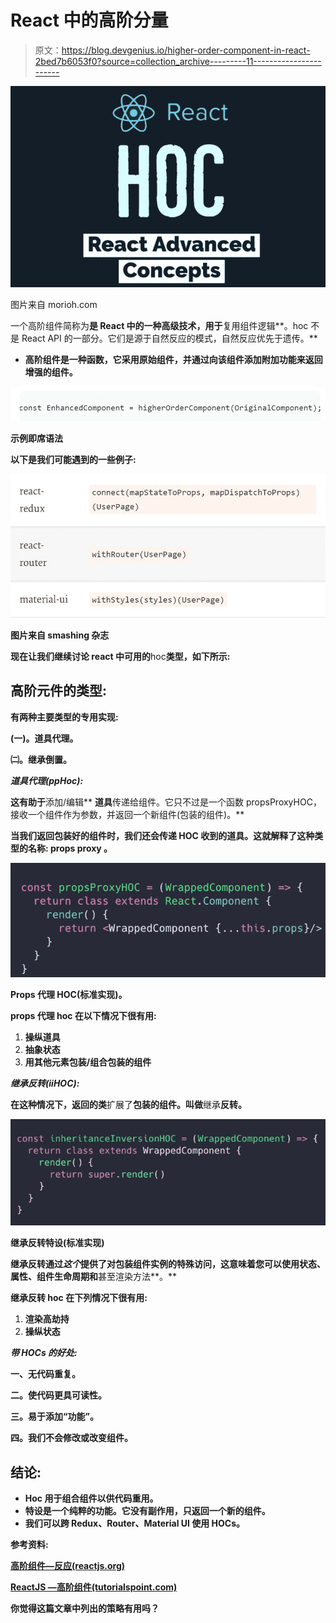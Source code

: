 # React 中的高阶分量

> 原文：<https://blog.devgenius.io/higher-order-component-in-react-2bed7b6053f0?source=collection_archive---------11----------------------->

![](img/fda2ade2e3332c9629b026199d8a1fc6.png)

图片来自 morioh.com

一个高阶组件简称为**是 React 中的一种高级技术，用于**复用组件逻辑**。hoc 不是 React API 的一部分。它们是源于自然反应的模式，自然反应优先于遗传。**

*   **高阶组件是一种函数，它采用原始组件，并通过向该组件添加附加功能来返回增强的组件。**

**![](img/2f9c776b5c9b7ab6affbc3b2e5047beb.png)**

**示例即席语法**

**以下是我们可能遇到的一些例子:**

**![](img/e4fababade063cfe158a54c3eda76b3e.png)**

**图片来自 smashing 杂志**

**现在让我们继续讨论 react 中可用的**hoc**类型，如下所示:**

## **高阶元件的类型:**

**有两种主要类型的专用实现:**

**(一)。道具代理。**

**㈡。继承倒置。**

*****道具代理(ppHoc):*****

**这有助于**添加/编辑** **道具**传递给组件。它只不过是一个函数 propsProxyHOC，接收一个组件作为参数，并返回一个新组件(包装的组件)。**

**当我们返回包装好的组件时，我们还会传递 HOC 收到的道具。这就解释了这种类型的名称: **props proxy** 。**

**![](img/a6cc5683d39f93fc5cc28ba6b1842c7b.png)**

**Props 代理 HOC(标准实现)。**

**props 代理 hoc 在以下情况下很有用:**

1.  **操纵道具**
2.  **抽象状态**
3.  **用其他元素包装/组合包装的组件**

*****继承反转(iiHOC):*****

**在这种情况下，返回的类**扩展了**包装的组件。叫做**继承**反转。**

**![](img/5417446ddd6fe8592328b79c254f93f2.png)**

**继承反转特设(标准实现)**

**继承反转通过*这个*提供了对包装组件实例的特殊访问，这意味着您可以使用状态、属性、组件生命周期和**甚至渲染方法**。**

**继承反转 hoc 在下列情况下很有用:**

1.  **渲染高劫持**
2.  **操纵状态**

*****带 HOCs 的好处:*****

**一、无代码重复。**

**二。使代码更具可读性。**

**三。易于添加“功能”。**

**四。我们不会修改或改变组件。**

## **结论:**

*   **Hoc 用于组合组件以供代码重用。**
*   **特设是一个纯粹的功能。它没有副作用，只返回一个新的组件。**
*   **我们可以跨 Redux、Router、Material UI 使用 HOCs。**

**参考资料:**

**[高阶组件—反应(reactjs.org)](https://reactjs.org/docs/higher-order-components.html)**

**[ReactJS —高阶组件(tutorialspoint.com)](https://www.tutorialspoint.com/reactjs/reactjs_higher_order_components.htm)**

**你觉得这篇文章中列出的策略有用吗？**